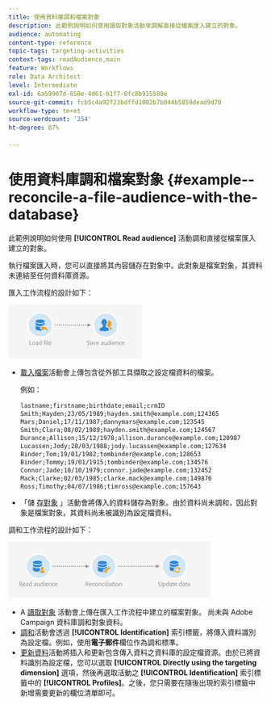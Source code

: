 ```yaml
---
title: 使用資料庫調和檔案對象
description: 此範例說明如何使用讀取對象活動來調解直接從檔案匯入建立的對象。
audience: automating
content-type: reference
topic-tags: targeting-activities
context-tags: readAudience,main
feature: Workflows
role: Data Architect
level: Intermediate
exl-id: 6a59907d-850e-4d61-b1f7-8fc8b915580e
source-git-commit: fcb5c4a92f23bdffd1082b7b044b5859dead9d70
workflow-type: tm+mt
source-wordcount: '254'
ht-degree: 87%

---
```


# 使用資料庫調和檔案對象 {#example--reconcile-a-file-audience-with-the-database}

此範例說明如何使用 **[!UICONTROL Read audience]** 活動調和直接從檔案匯入建立的對象。

執行檔案匯入時，您可以直接將其內容儲存在對象中。此對象是檔案對象，其資料未連結至任何資料庫資源。

匯入工作流程的設計如下：

![](assets/readaudience_activity_example3.png)

* [載入檔案](../../automating/using/load-file.md)活動會上傳包含從外部工具擷取之設定檔資料的檔案。

  例如：

  ```
  lastname;firstname;birthdate;email;crmID
  Smith;Hayden;23/05/1989;hayden.smith@example.com;124365
  Mars;Daniel;17/11/1987;dannymars@example.com;123545
  Smith;Clara;08/02/1989;hayden.smith@example.com;124567
  Durance;Allison;15/12/1978;allison.durance@example.com;120987
  Lucassen;Jody;28/03/1988;jody.lucassen@example.com;127634
  Binder;Tom;19/01/1982;tombinder@example.com;128653
  Binder;Tommy;19/01/1915;tombinder@example.com;134576
  Connor;Jade;10/10/1979;connor.jade@example.com;132452
  Mack;Clarke;02/03/1985;clarke.mack@example.com;149876
  Ross;Timothy;04/07/1986;timross@example.com;157643
  ```

* 「儲 [存對象](../../automating/using/save-audience.md) 」活動會將傳入的資料儲存為對象。由於資料尚未調和，因此對象是檔案對象，其資料尚未被識別為設定檔資料。

調和工作流程的設計如下：

![](assets/readaudience_activity_example2.png)

* A [讀取對象](../../automating/using/read-audience.md) 活動會上傳在匯入工作流程中建立的檔案對象。 尚未與 Adobe Campaign 資料庫調和對象資料。
* [調和](../../automating/using/reconciliation.md)活動會透過 **[!UICONTROL Identification]** 索引標籤，將傳入資料識別為設定檔。例如，使用&#x200B;**電子郵件**&#x200B;欄位作為調和標準。
* [更新資料](../../automating/using/update-data.md)活動將插入和更新包含傳入資料之資料庫的設定檔資源。由於已將資料識別為設定檔，您可以選取 **[!UICONTROL Directly using the targeting dimension]** 選項，然後再選取活動之 **[!UICONTROL Identification]** 索引標籤中的 **[!UICONTROL Profiles]**。之後，您只需要在隨後出現的索引標籤中新增需要更新的欄位清單即可。
